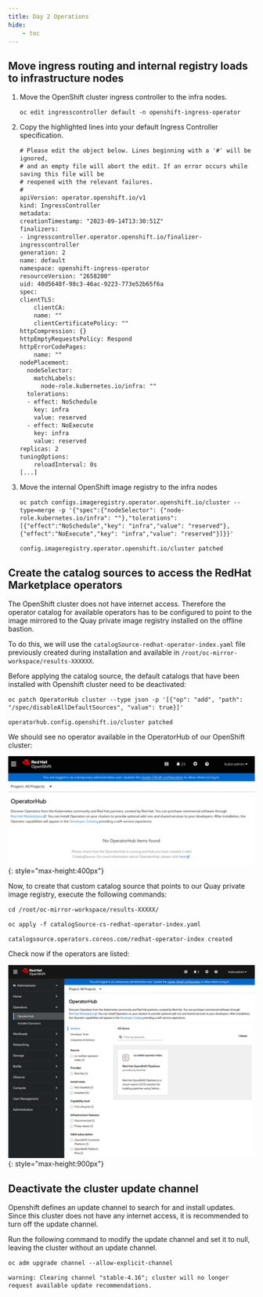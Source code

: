 ```yaml
---
title: Day 2 Operations
hide:
    - toc
---
```


## Move ingress routing and internal registry loads to infrastructure nodes

1. Move the OpenShift cluster ingress controller to the infra nodes.

    ```{ .text .copy title="[root@bastion ocp4]"}
    oc edit ingresscontroller default -n openshift-ingress-operator
    ```

1. Copy the highlighted lines into your default Ingress Controller specification.

    ```{ .yaml .copy title="deault" hl_lines="25-35"}
    # Please edit the object below. Lines beginning with a '#' will be ignored,
    # and an empty file will abort the edit. If an error occurs while saving this file will be
    # reopened with the relevant failures.
    #
    apiVersion: operator.openshift.io/v1
    kind: IngressController
    metadata:
    creationTimestamp: "2023-09-14T13:30:51Z"
    finalizers:
    - ingresscontroller.operator.openshift.io/finalizer-ingresscontroller
    generation: 2
    name: default
    namespace: openshift-ingress-operator
    resourceVersion: "2658200"
    uid: 40d5648f-98c3-46ac-9223-773e52b65f6a
    spec:
    clientTLS:
        clientCA:
        name: ""
        clientCertificatePolicy: ""
    httpCompression: {}
    httpEmptyRequestsPolicy: Respond
    httpErrorCodePages:
        name: ""
    nodePlacement:
      nodeSelector:
        matchLabels:
          node-role.kubernetes.io/infra: ""
      tolerations:
      - effect: NoSchedule
        key: infra
        value: reserved
      - effect: NoExecute
        key: infra
        value: reserved
    replicas: 2
    tuningOptions:
        reloadInterval: 0s
    [...]
    ```

1. Move the internal OpenShift image registry to the infra nodes

    ```{ .text .copy title="[root@bastion ocp4]"}
    oc patch configs.imageregistry.operator.openshift.io/cluster --type=merge -p '{"spec":{"nodeSelector": {"node-role.kubernetes.io/infra": ""},"tolerations": [{"effect":"NoSchedule","key": "infra","value": "reserved"},{"effect":"NoExecute","key": "infra","value": "reserved"}]}}'
    ```

    ```{ .text .no-copy title="Output"}
    config.imageregistry.operator.openshift.io/cluster patched
    ```


## Create the catalog sources to access the RedHat Marketplace operators

The OpenShift cluster does not have internet access. Therefore the operator catalog for available operators has to be configured to point to the image mirrored to the Quay private image registry installed on the offline bastion.

To do this, we will use the `catalogSource-redhat-operator-index.yaml` file previously created during installation and available in `/root/oc-mirror-workspace/results-XXXXXX`.

Before applying the catalog source, the default catalogs that have been installed with Openshift cluster need to be deactivated:

```{ .text .copy title="[root@bastion ~]"}
oc patch OperatorHub cluster --type json -p '[{"op": "add", "path": "/spec/disableAllDefaultSources", "value": true}]'
```

```{ .text .no-copy title="Output"}
operatorhub.config.openshift.io/cluster patched
```

We should see no operator available in the OperatorHub of our OpenShift cluster:

![55](images/airgap-4-12/55.png){: style="max-height:400px"}

Now, to create that custom catalog source that points to our Quay private image registry, execute the following commands:

```{ .text .copy title="[root@bastion ~]"}
cd /root/oc-mirror-workspace/results-XXXXX/
```

```{ .text .copy title="[root@bastion results-XXXXX]"}
oc apply -f catalogSource-cs-redhat-operator-index.yaml
```

```{ .text .no-copy title="Output"}
catalogsource.operators.coreos.com/redhat-operator-index created
```

Check now if the operators are listed:

![56](images/airgap-4-16/56.png){: style="max-height:900px"}

## Deactivate the cluster update channel

Openshift defines an update channel to search for and install updates. Since this cluster does not have any internet access, it is recommended to turn off the update channel.

Run the following command to modify the update channel and set it to null, leaving the cluster without an update channel.

```{ .text .copy title="[root@bastion transfer-files]"}
oc adm upgrade channel --allow-explicit-channel
```

```{ .text .no-copy title="Output"}
warning: Clearing channel "stable-4.16"; cluster will no longer request available update recommendations.
```
